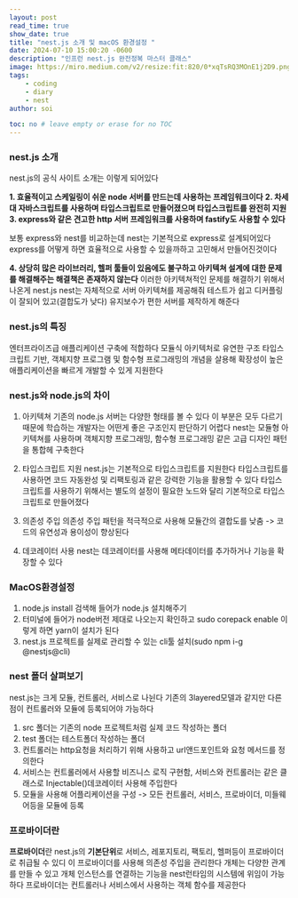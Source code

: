 ```yaml
---
layout: post
read_time: true
show_date: true
title: "nest.js 소개 및 macOS 환경설정 "
date: 2024-07-10 15:00:20 -0600
description: "인프런 nest.js 완전정복 마스터 클래스"
image: https://miro.medium.com/v2/resize:fit:820/0*xqTsRQ3MOnE1j2D9.png
tags: 
    - coding
    - diary
    - nest
author: soi

toc: no # leave empty or erase for no TOC
---
```


### nest.js 소개
nest.js의 공식 사이트 소개는 이렇게 되어있다 

**1. 효율적이고 스케일링이 쉬운 node 서버를 만드는데 사용하는 프레임워크이다**
**2. 차세대 자바스크립트를 사용하며 타입스크립트로 만들어졌으며 타입스크립트를 완전히 지원**
**3. express와 같은 견고한 http 서버 프레임워크를 사용하며 fastify도 사용할 수 있다**

보통 express와 nest를 비교하는데 nest는 기본적으로 express로 설계되어있다
express를 어떻게 하면 효율적으로 사용할 수 있을까하고 고민해서 만들어진것이다

**4. 상당히 많은 라이브러리, 헬퍼 툴들이 있음에도 불구하고 아키텍쳐 설계에 대한 문제를 해결해주는 해결책은 존재하지 않는다**
이러한 아키텍쳐적인 문제를 해결하기 위해서 나온게 nest.js
nest는 자체적으로 서버 아키텍쳐를 제공해줘 테스트가 쉽고 디커플링이 잘되어 있고(결합도가 낮다) 유지보수가 편한 서버를 제작하게 해준다 

### nest.js의 특징
엔터프라이즈급 애플리케이션 구축에 적합하다 
모듈식 아키텍처로 유연한 구조 
타입스크립트 기반, 객체지향 프로그램 및 함수형 프로그래밍의 개념을 살용해 확장성이 높은 애플리케이션을 빠르게 개발할 수 있게 지원한다

### nest.js와 node.js의 차이
1. 아키텍쳐
기존의 node.js 서버는 다양한 형태를 볼 수 있다 
이 부분은 모두 다르기 때문에 학습하는 개발자는 어떤게 좋은 구조인지 판단하기 어렵다 
nest는 모듈형 아키텍쳐를 사용하며 객체지향 프로그래밍, 함수형 프로그래밍 같은 고급 디자인 패턴을 통합헤 구축한다

2. 타입스크립트 지원
nest.js는 기본적으로 타입스크립트를 지원한다
타입스크립트를 사용하면 코드 자동완성 및 리팩토링과 같은 강력한 기능을 활용할 수 있다
타입스크립트를 사용하기 위해서는 별도의 설정이 필요한 노드와 달리 기본적으로 타입스크립트로 만들어졌다

3. 의존성 주입
의존성 주입 패턴을 적극적으로 사용해 모듈간의 결합도를 낮춤 -> 코드의 유연성과 용이성이 향상된다

4. 데코레이터 사용
nest는 데코레이터를 사용해 메타데이터를 추가하거나 기능을 확장할 수 있다


### MacOS환경설정
1. node.js install 검색해 들어가 node.js 설치해주기
2. 터미널에 들어가 node버전 제대로 나오는지 확인하고 sudo corepack enable
이렇게 하면 yarn이 설치가 된다
3. nest.js 프로젝트를 실제로 관리할 수 있는 cli툴 설치(sudo npm i-g @nestjs@cli)

### nest 폴더 살펴보기 
nest.js는 크게 모듈, 컨트롤러, 서비스로 나뉜다
기존의 3layered모델과 같지만 다른점이 컨트롤러와 모듈에 등록되어야 가능하다

1. src 폴더는 기존의 node 프로젝트처럼 실제 코드 작성하는 폴더 
2. test 폴더는 테스트폴더 작성하는 폴더 
3. 컨트롤러는 http요청을 처리하기 위해 사용하고 url앤드포인트와 요청 메서드를 정의한다
4. 서비스는 컨트롤러에서 사용할 비즈니스 로직 구현함, 서비스와 컨트롤러는 같은 클래스로 Injectable()데코레이터 사용해 주입한다
5. 모듈을 사용해 어플리케이션을 구성 -> 모든 컨트롤러, 서비스, 프로바이더, 미들웨어등을 모듈에 등록

### 프로바이더란
**프로바이더**란 nest.js의 **기본단위**로 서비스, 레포지토리, 팩토리, 헬퍼등이 프로바이더로 취급될 수 있디
이 프로바이더를 사용해 의존성 주입을 관리한다
개체는 다양한 관계를 만들 수 있고 개체 인스턴스를 연결하는 기능을 nest런타임의 시스템에 위임이 가능하다
프로바이더는 컨트롤러나 서비스에서 사용하는 객체 함수를 제공한다


